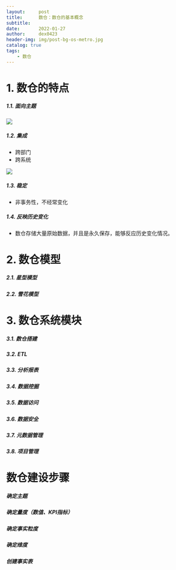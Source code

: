 ```yaml
---
layout:     post
title:      数仓：数仓的基本概念
subtitle:   
date:       2022-01-27
author:     dex0423
header-img: img/post-bg-os-metro.jpg
catalog: true
tags:
    - 数仓
---
```



# 1. 数仓的特点

##### 1.1. 面向主题

![]({{site.baseurl}}/img-post/数仓-1.png)

##### 1.2. 集成

- 跨部门
- 跨系统

![]({{site.baseurl}}/img-post/数仓-2.png)

##### 1.3. 稳定

- 非事务性，不经常变化

##### 1.4. 反映历史变化

- 数仓存储大量原始数据，并且是永久保存，能够反应历史变化情况。



# 2. 数仓模型

##### 2.1. 星型模型



##### 2.2. 雪花模型

# 3. 数仓系统模块

##### 3.1. 数仓搭建

##### 3.2. ETL

##### 3.3. 分析报表

##### 3.4. 数据挖掘

##### 3.5. 数据访问

##### 3.6. 数据安全

##### 3.7. 元数据管理

##### 3.8. 项目管理


# 数仓建设步骤

##### 确定主题

##### 确定量度（数值、KPI指标）

##### 确定事实粒度

##### 确定维度

##### 创建事实表

